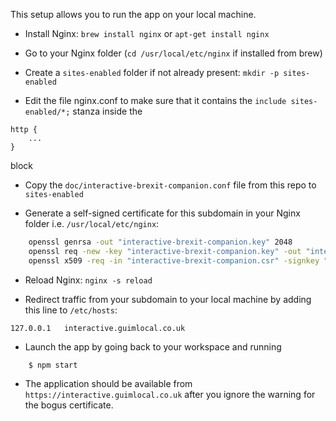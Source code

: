This setup allows you to run the app on your local machine.

- Install Nginx: `brew install nginx` or `apt-get install nginx`

- Go to your Nginx folder (`cd /usr/local/etc/nginx` if installed from brew)

- Create a `sites-enabled` folder if not already present: `mkdir -p sites-enabled`

- Edit the file nginx.conf to make sure that it contains the `include sites-enabled/*;` stanza inside the

```
http {
    ...
}
```

block

- Copy the `doc/interactive-brexit-companion.conf` file from this repo to `sites-enabled`

- Generate a self-signed certificate for this subdomain in your Nginx folder i.e. `/usr/local/etc/nginx`:

```bash
    openssl genrsa -out "interactive-brexit-companion.key" 2048
    openssl req -new -key "interactive-brexit-companion.key" -out "interactive-brexit-companion.csr"
    openssl x509 -req -in "interactive-brexit-companion.csr" -signkey "interactive-brexit-companion.key" -out "interactive-brexit-companion.crt"
```

- Reload Nginx: `nginx -s reload`

- Redirect traffic from your subdomain to your local machine by adding this line to `/etc/hosts`:

`127.0.0.1   interactive.guimlocal.co.uk`

- Launch the app by going back to your workspace and running

```
    $ npm start
```

- The application should be available from `https://interactive.guimlocal.co.uk` after you ignore the warning for the bogus certificate.
